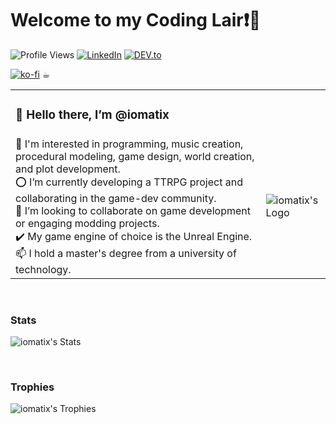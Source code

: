 

# Welcome to my Coding Lair❗🐉 
![Profile Views](https://komarev.com/ghpvc/?username=iomatix&label=Profile%20views&color=0e75b6&style=flat)
[![LinkedIn](https://img.shields.io/badge/LinkedIn-%230077B5.svg?&style=flat-square&logo=linkedin&logoColor=white)](https://www.linkedin.com/in/wypchlak-mateusz/)
[![DEV.to](https://img.shields.io/badge/DEV-%230A0A0A.svg?&style=flat-square&logo=DEV.to&logoColor=white)](https://dev.to/iomatix)

[![ko-fi](https://ko-fi.com/img/githubbutton_sm.svg)](https://ko-fi.com/X8X0SKMWO) ☕︎

<table>
  <tr>
    <td colspan="2"><h3>👋 Hello there, I’m @iomatix </h3> </td>
  </tr>
  <tr>
    <td>
      👀 I'm interested in programming, music creation, procedural modeling, game design, world creation, and plot development.<br>
      ⭕ I’m currently developing a TTRPG project and collaborating in the game-dev community.<br>
      💞️ I’m looking to collaborate on game development or engaging modding projects.<br>
      ✔️ My game engine of choice is the Unreal Engine.<br>
      📫 I hold a master's degree from a university of technology.
    </td>
    <td><img src="https://avatars.githubusercontent.com/u/13110161?v=4?s=400" alt="iomatix's Logo"></td>
  </tr>
</table>

<br>

### Stats
![iomatix's Stats](https://myreadme.vercel.app/api/embed/iomatix?panels=userstatistics,toprepositories,toplanguages,commitgraph)


<br>

### Trophies
![iomatix's Trophies](https://github-profile-trophy.vercel.app/?username=iomatix&theme=tokyonight)
